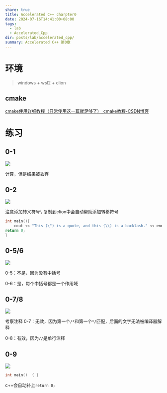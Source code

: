 ```yaml
---
share: true
title: Accelerated C++ charpter0
date: 2024-07-16T14:41:00+08:00
tags:
  - lab
  - Accelerated_Cpp
dir: posts/lab/accelerated_cpp/
summary: Accelerated C++ 第0章
---
```

# 环境

> windows + wsl2 + clion

## cmake

[cmake使用详细教程（日常使用这一篇就足够了）_cmake教程-CSDN博客](https://blog.csdn.net/iuu77/article/details/129229361)


# 练习

## 0-1

![](/blog/images/Pasted%20image%2020240716145100.png)

计算，但是结果被丢弃

## 0-2

![](/blog/images/Pasted%20image%2020240716145234.png)

注意添加转义符号`\`
复制到clion中会自动帮助添加转移符号
```cpp
int main(){  
	cout << "This (\") is a quote, and this (\\) is a backlash." << endl;  
return 0;  
}
```

## 0-5/6

![](/blog/images/Pasted%20image%2020240716145500.png)

0-5：不是，因为没有中括号

0-6：是，每个中括号都是一个作用域


## 0-7/8

![](/blog/images/Pasted%20image%2020240716145618.png)

考察注释
0-7：无效，因为第一个`/*`和第一个`*/`匹配，后面的文字无法被编译器解释

0-8：有效，因为`//`是单行注释

## 0-9

![](/blog/images/Pasted%20image%2020240716145946.png)

```cpp
int main()  { }
```
c++会自动补上`return 0;`
